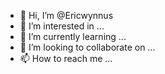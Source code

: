 - 👋 Hi, I’m @Ericwynnus
- 👀 I’m interested in ...
- 🌱 I’m currently learning ...
- 💞️ I’m looking to collaborate on ...
- 📫 How to reach me ...

<!---
Ericwynnus/Ericwynnus is a ✨ special ✨ repository because its `README.md` (this file) appears on your GitHub profile.
You can click the Preview link to take a look at your changes.
--->
